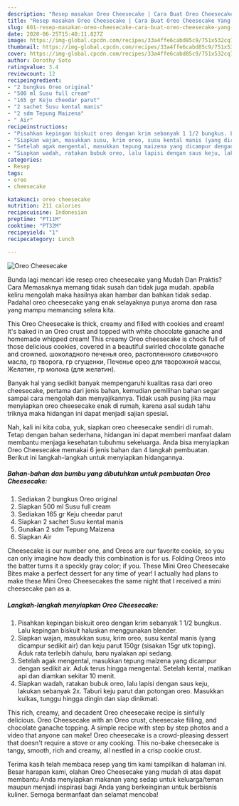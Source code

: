 ```yaml
---
description: "Resep masakan Oreo Cheesecake | Cara Buat Oreo Cheesecake Yang Lezat Sekali"
title: "Resep masakan Oreo Cheesecake | Cara Buat Oreo Cheesecake Yang Lezat Sekali"
slug: 601-resep-masakan-oreo-cheesecake-cara-buat-oreo-cheesecake-yang-lezat-sekali
date: 2020-06-25T15:40:11.827Z
image: https://img-global.cpcdn.com/recipes/33a4ffe6cabd85c9/751x532cq70/oreo-cheesecake-foto-resep-utama.jpg
thumbnail: https://img-global.cpcdn.com/recipes/33a4ffe6cabd85c9/751x532cq70/oreo-cheesecake-foto-resep-utama.jpg
cover: https://img-global.cpcdn.com/recipes/33a4ffe6cabd85c9/751x532cq70/oreo-cheesecake-foto-resep-utama.jpg
author: Dorothy Soto
ratingvalue: 3.4
reviewcount: 12
recipeingredient:
- "2 bungkus Oreo original"
- "500 ml Susu full cream"
- "165 gr Keju cheedar parut"
- "2 sachet Susu kental manis"
- "2 sdm Tepung Maizena"
- " Air"
recipeinstructions:
- "Pisahkan kepingan biskuit oreo dengan krim sebanyak 1 1/2 bungkus. Lalu kepingan biskuit haluskan menggunakan blender."
- "Siapkan wajan, masukkan susu, krim oreo, susu kental manis (yang dicampur sedikit air) dan keju parut 150gr (sisakan 15gr utk toping). Aduk rata terlebih dahulu, baru nyalakan api sedang."
- "Setelah agak mengental, masukkan tepung maizena yang dicampur dengan sedikit air. Aduk terus hingga mengental. Setelah kental, matikan api dan diamkan sekitar 10 menit."
- "Siapkan wadah, ratakan bubuk oreo, lalu lapisi dengan saus keju, lakukan sebanyak 2x. Taburi keju parut dan potongan oreo. Masukkan kulkas, tunggu hingga dingin dan siap dinikmati."
categories:
- Resep
tags:
- oreo
- cheesecake

katakunci: oreo cheesecake 
nutrition: 211 calories
recipecuisine: Indonesian
preptime: "PT11M"
cooktime: "PT32M"
recipeyield: "1"
recipecategory: Lunch

---
```



![Oreo Cheesecake](https://img-global.cpcdn.com/recipes/33a4ffe6cabd85c9/751x532cq70/oreo-cheesecake-foto-resep-utama.jpg)

Bunda lagi mencari ide resep oreo cheesecake yang Mudah Dan Praktis? Cara Memasaknya memang tidak susah dan tidak juga mudah. apabila keliru mengolah maka hasilnya akan hambar dan bahkan tidak sedap. Padahal oreo cheesecake yang enak selayaknya punya aroma dan rasa yang mampu memancing selera kita.

This Oreo Cheesecake is thick, creamy and filled with cookies and cream! It&#39;s baked in an Oreo crust and topped with white chocolate ganache and homemade whipped cream! This creamy Oreo cheesecake is chock full of those delicious cookies, covered in a beautiful swirled chocolate ganache and crowned. шоколадного печенья oreo, растопленного сливочного масла, гр творога, гр сгущенки, Печенье орео для творожной массы, Желатин, гр молока (для желатин).

Banyak hal yang sedikit banyak mempengaruhi kualitas rasa dari oreo cheesecake, pertama dari jenis bahan, kemudian pemilihan bahan segar sampai cara mengolah dan menyajikannya. Tidak usah pusing jika mau menyiapkan oreo cheesecake enak di rumah, karena asal sudah tahu triknya maka hidangan ini dapat menjadi sajian spesial.


Nah, kali ini kita coba, yuk, siapkan oreo cheesecake sendiri di rumah. Tetap dengan bahan sederhana, hidangan ini dapat memberi manfaat dalam membantu menjaga kesehatan tubuhmu sekeluarga. Anda bisa menyiapkan Oreo Cheesecake memakai 6 jenis bahan dan 4 langkah pembuatan. Berikut ini langkah-langkah untuk menyiapkan hidangannya.

<!--inarticleads1-->

##### Bahan-bahan dan bumbu yang dibutuhkan untuk pembuatan Oreo Cheesecake:

1. Sediakan 2 bungkus Oreo original
1. Siapkan 500 ml Susu full cream
1. Sediakan 165 gr Keju cheedar parut
1. Siapkan 2 sachet Susu kental manis
1. Gunakan 2 sdm Tepung Maizena
1. Siapkan  Air


Cheesecake is our number one, and Oreos are our favorite cookie, so you can only imagine how deadly this combination is for us. Folding Oreos into the batter turns it a speckly gray color; if you. These Mini Oreo Cheesecake Bites make a perfect dessert for any time of year! I actually had plans to make these Mini Oreo Cheesecakes the same night that I received a mini cheesecake pan as a. 

<!--inarticleads2-->

##### Langkah-langkah menyiapkan Oreo Cheesecake:

1. Pisahkan kepingan biskuit oreo dengan krim sebanyak 1 1/2 bungkus. Lalu kepingan biskuit haluskan menggunakan blender.
1. Siapkan wajan, masukkan susu, krim oreo, susu kental manis (yang dicampur sedikit air) dan keju parut 150gr (sisakan 15gr utk toping). Aduk rata terlebih dahulu, baru nyalakan api sedang.
1. Setelah agak mengental, masukkan tepung maizena yang dicampur dengan sedikit air. Aduk terus hingga mengental. Setelah kental, matikan api dan diamkan sekitar 10 menit.
1. Siapkan wadah, ratakan bubuk oreo, lalu lapisi dengan saus keju, lakukan sebanyak 2x. Taburi keju parut dan potongan oreo. Masukkan kulkas, tunggu hingga dingin dan siap dinikmati.


This rich, creamy, and decadent Oreo cheesecake recipe is sinfully delicious. Oreo Cheesecake with an Oreo crust, cheesecake filling, and chocolate ganache topping. A simple recipe with step by step photos and a video that anyone can make! Oreo cheesecake is a crowd-pleasing dessert that doesn&#39;t require a stove or any cooking. This no-bake cheesecake is tangy, smooth, rich and creamy, all nestled in a crisp cookie crust. 

Terima kasih telah membaca resep yang tim kami tampilkan di halaman ini. Besar harapan kami, olahan Oreo Cheesecake yang mudah di atas dapat membantu Anda menyiapkan makanan yang sedap untuk keluarga/teman maupun menjadi inspirasi bagi Anda yang berkeinginan untuk berbisnis kuliner. Semoga bermanfaat dan selamat mencoba!
